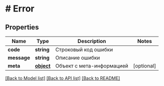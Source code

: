 # # Error

## Properties

Name | Type | Description | Notes
------------ | ------------- | ------------- | -------------
**code** | **string** | Строковый код ошибки | 
**message** | **string** | Описание ошибки | 
**meta** | [**object**](.md) | Объект с мета-информацией | [optional] 

[[Back to Model list]](../../README.md#documentation-for-models) [[Back to API list]](../../README.md#documentation-for-api-endpoints) [[Back to README]](../../README.md)


